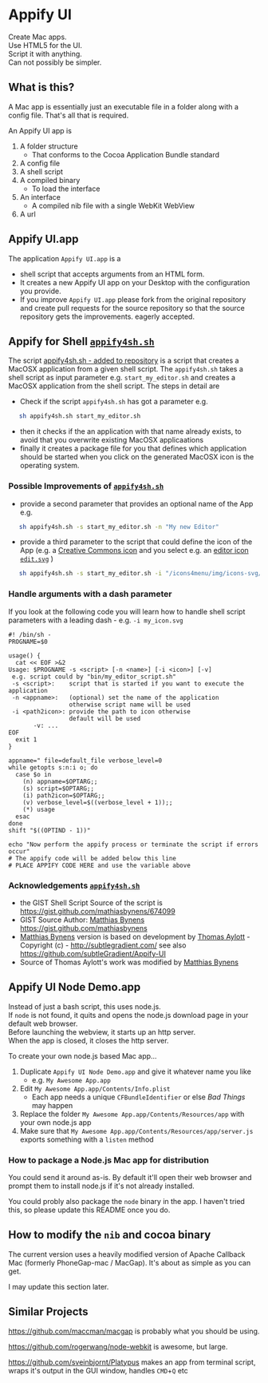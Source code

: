 # Appify UI

Create Mac apps.  
Use HTML5 for the UI.  
Script it with anything.  
Can not possibly be simpler.


## What is this?
A Mac app is essentially just an executable file in a folder along with a config file.
That's all that is required.

An Appify UI app is

1. A folder structure
    * That conforms to the Cocoa Application Bundle standard
2. A config file
3. A shell script
4. A compiled binary  
    * To load the interface
5. An interface  
    * A compiled nib file with a single WebKit WebView
6. A url


## Appify UI.app
The application `Appify UI.app` is a
* shell script that accepts arguments from an HTML form.
* It creates a new Appify UI app on your Desktop with the configuration you provide.
* If you improve `Appify UI.app` please fork from the original repository and create pull requests for the source repository so that the source repository gets the improvements. eagerly accepted.

## Appify for Shell [`appify4sh.sh`](https://github.com/niebert/Appify4Node/blob/master/appify4sh.sh)
The script [appify4sh.sh - added to repository](https://github.com/niebert/Appify4Node/blob/master/appify4sh.sh) is a script that creates a MacOSX application from a given shell script. The `appify4sh.sh` takes a shell script as input parameter e.g. `start_my_editor.sh` and creates a MacOSX application from the shell script. The steps in detail are
* Check if the script `appify4sh.sh` has got a parameter e.g. 
```bash
   sh appify4sh.sh start_my_editor.sh
```
* then it checks if the an application with that name already exists, to avoid that you overwrite existing MacOSX applicaations
* finally it creates a package file for you that defines which application should be started when you click on the generated MacOSX icon is the operating system.

### Possible Improvements of [`appify4sh.sh`](https://github.com/niebert/Appify4Node/blob/master/appify4sh.sh)
* provide a second parameter that provides an optional name of the App e.g. 
```bash
   sh appify4sh.sh -s start_my_editor.sh -n "My new Editor"
```
* provide a third parameter to the script that could define the icon of the App (e.g. a [Creative Commons icon](https://github.com/niebert/icons4menu) and you select e.g. an [editor icon `edit.svg`](https://github.com/niebert/icons4menu#miscellaneous-icons) )
```bash
   sh appify4sh.sh -s start_my_editor.sh -i "/icons4menu/img/icons-svg/edit.svg"
```

### Handle arguments with a dash parameter
If you look at the following code you will learn how to handle shell script parameters with a leading dash - e.g. `-i my_icon.svg`
```shell
#! /bin/sh -
PROGNAME=$0

usage() {
  cat << EOF >&2
Usage: $PROGNAME -s <script> [-n <name>] [-i <icon>] [-v]
 e.g. script could by "bin/my_editor_script.sh"
 -s <script>:    script that is started if you want to execute the application 
 -n <appname>:   (optional) set the name of the application 
                 otherwise script name will be used
 -i <path2icon>: provide the path to icon otherwise
                 default will be used
       -v: ...
EOF
  exit 1
}

appname=" file=default_file verbose_level=0
while getopts s:n:i o; do
  case $o in
    (n) appname=$OPTARG;;
    (s) script=$OPTARG;;
    (i) path2icon=$OPTARG;;
    (v) verbose_level=$((verbose_level + 1));;
    (*) usage
  esac
done
shift "$((OPTIND - 1))"

echo "Now perform the appify process or terminate the script if errors occur"
# The appify code will be added below this line
# PLACE APPIFY CODE HERE and use the variable above
```


### Acknowledgements [`appify4sh.sh`](https://github.com/niebert/Appify4Node/blob/master/appify4sh.sh)
* the GIST Shell Script Source of the script is https://gist.github.com/mathiasbynens/674099
* GIST Source Author:  [Matthias Bynens](http://mathiasbynens.be/) https://gist.github.com/mathiasbynens
* [Matthias Bynens](http://mathiasbynens.be/) version is based on development by [Thomas Aylott](http://subtlegradient.com/) - Copyright (c) - <http://subtlegradient.com/> see also <https://github.com/subtleGradient/Appify-UI>
* Source of Thomas Aylott's work was modified by [Matthias Bynens](http://mathiasbynens.be/)

Appify UI Node Demo.app
-----------------------
Instead of just a bash script, this uses node.js.  
If `node` is not found, it quits and opens the node.js download page in your default web browser.  
Before launching the webview, it starts up an http server.  
When the app is closed, it closes the http server.

To create your own node.js based Mac app...

1. Duplicate `Appify UI Node Demo.app` and give it whatever name you like
    * e.g. `My Awesome App.app`
2. Edit `My Awesome App.app/Contents/Info.plist`
    * Each app needs a unique `CFBundleIdentifier` or else *Bad Things* may happen
3. Replace the folder `My Awesome App.app/Contents/Resources/app` with your own node.js app
4. Make sure that `My Awesome App.app/Contents/Resources/app/server.js` exports something with a `listen` method


### How to package a Node.js Mac app for distribution

You could send it around as-is. By default it'll open their web browser and prompt them to install node.js if it's not already installed.

You could probly also package the `node` binary in the app. I haven't tried this, so please update this README once you do.



How to modify the `nib` and cocoa binary
----------------------------------------
The current version uses a heavily modified version of Apache Callback Mac (formerly PhoneGap-mac / MacGap).
It's about as simple as you can get.

I may update this section later.




Similar Projects
----------------

https://github.com/maccman/macgap is probably what you should be using.

https://github.com/rogerwang/node-webkit is awesome, but large.

https://github.com/sveinbjornt/Platypus makes an app from terminal script, wraps it's output in the GUI window, handles `CMD`+`Q` etc

